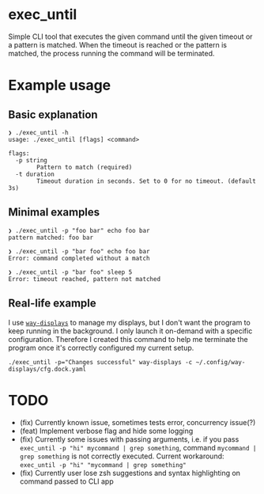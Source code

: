 # exec_until

Simple CLI tool that executes the given command until the given timeout or a pattern is matched. When the timeout is reached or the pattern is matched, the process running the command will be terminated.

# Example usage

## Basic explanation

```
❯ ./exec_until -h
usage: ./exec_until [flags] <command>

flags:
  -p string
        Pattern to match (required)
  -t duration
        Timeout duration in seconds. Set to 0 for no timeout. (default 3s)
```

## Minimal examples

```
❯ ./exec_until -p "foo bar" echo foo bar
pattern matched: foo bar

❯ ./exec_until -p "bar foo" echo foo bar
Error: command completed without a match

❯ ./exec_until -p "bar foo" sleep 5
Error: timeout reached, pattern not matched
```

## Real-life example

I use [`way-displays`](https://github.com/alex-courtis/way-displays) to manage my displays, but I don't want the program to keep running in the background. I only launch it on-demand with a specific configuration. Therefore I created this command to help me terminate the program once it's correctly configured my current setup.

```
./exec_until -p="Changes successful" way-displays -c ~/.config/way-displays/cfg.dock.yaml
```

# TODO

- (fix) Currently known issue, sometimes tests error, concurrency issue(?) 
- (feat) Implement verbose flag and hide some logging
- (fix) Currently some issues with passing arguments, i.e. if you pass `exec_until -p "hi" mycommand | grep something`, command `mycommand | grep something` is not correctly executed. Current workaround: `exec_until -p "hi" "mycommand | grep something"`
- (fix) Currently user lose zsh suggestions and syntax highlighting on command passed to CLI app
